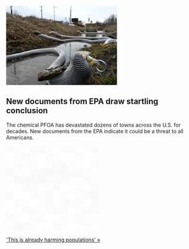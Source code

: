 
![New documents from EPA draw startling conclusion](./20211217055911.png)
## New documents from EPA draw startling conclusion

The chemical PFOA has devastated dozens of towns across the U.S. for decades. New documents from the EPA indicate it could be a threat to all Americans.

![pic](../square_bg.png)

['This is already harming populations' »](https://www.yahoo.com/news/know-whats-blood-epa-docs-090039912.html)
